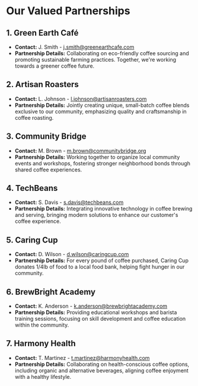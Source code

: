 # Our Valued Partnerships

## 1. Green Earth Café
- **Contact:** J. Smith - j.smith@greenearthcafe.com
- **Partnership Details:** Collaborating on eco-friendly coffee sourcing and promoting sustainable farming practices. Together, we're working towards a greener coffee future.

## 2. Artisan Roasters
- **Contact:** L. Johnson - l.johnson@artisanroasters.com
- **Partnership Details:** Jointly creating unique, small-batch coffee blends exclusive to our community, emphasizing quality and craftsmanship in coffee roasting.

## 3. Community Bridge
- **Contact:** M. Brown - m.brown@communitybridge.org
- **Partnership Details:** Working together to organize local community events and workshops, fostering stronger neighborhood bonds through shared coffee experiences.

## 4. TechBeans
- **Contact:** S. Davis - s.davis@techbeans.com
- **Partnership Details:** Integrating innovative technology in coffee brewing and serving, bringing modern solutions to enhance our customer's coffee experience.

## 5. Caring Cup
- **Contact:** D. Wilson - d.wilson@caringcup.com
- **Partnership Details:** For every pound of coffee purchased, Caring Cup donates 1/4lb of food to a local food bank, helping fight hunger in our community.

## 6. BrewBright Academy
- **Contact:** K. Anderson - k.anderson@brewbrightacademy.com
- **Partnership Details:** Providing educational workshops and barista training sessions, focusing on skill development and coffee education within the community.

## 7. Harmony Health
- **Contact:** T. Martinez - t.martinez@harmonyhealth.com
- **Partnership Details:** Collaborating on health-conscious coffee options, including organic and alternative beverages, aligning coffee enjoyment with a healthy lifestyle.

